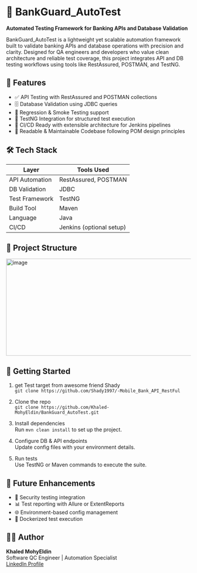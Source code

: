 # 💼 BankGuard_AutoTest

**Automated Testing Framework for Banking APIs and Database Validation**

BankGuard_AutoTest is a lightweight yet scalable automation framework built to validate banking APIs and database operations with precision and clarity. Designed for QA engineers and developers who value clean architecture and reliable test coverage, this project integrates API and DB testing workflows using tools like RestAssured, POSTMAN, and TestNG.

## 🚀 Features

- ✅ API Testing with RestAssured and POSTMAN collections  
- 🗄️ Database Validation using JDBC queries  
- 🔁 Regression & Smoke Testing support  
- 🧪 TestNG Integration for structured test execution  
- 🔄 CI/CD Ready with extensible architecture for Jenkins pipelines  
- 📄 Readable & Maintainable Codebase following POM design principles

## 🛠️ Tech Stack

| Layer            | Tools Used              |
|------------------|--------------------------|
| API Automation   | RestAssured, POSTMAN     |
| DB Validation    | JDBC                     |
| Test Framework   | TestNG                   |
| Build Tool       | Maven                    |
| Language         | Java                     |
| CI/CD            | Jenkins (optional setup) |

## 📁 Project Structure

<img width="646" height="265" alt="image" src="https://github.com/user-attachments/assets/741c9f2f-a3ac-4a9a-8e94-c87fe4097c0c" />


## 🧭 Getting Started
1. get Test target from awesome friend Shady  
   `git clone https://github.com/Shady1997/-Mobile_Bank_API_RestFul`

2. Clone the repo  
   `git clone https://github.com/Khaled-MohyEldin/BankGuard_AutoTest.git`

3. Install dependencies  
   Run `mvn clean install` to set up the project.

4. Configure DB & API endpoints  
   Update config files with your environment details.

5. Run tests  
   Use TestNG or Maven commands to execute the suite.

## 📌 Future Enhancements

- 🔐 Security testing integration  
- 📊 Test reporting with Allure or ExtentReports  
- 🌐 Environment-based config management  
- 🧩 Dockerized test execution

## 👨‍💻 Author

**Khaled MohyEldin**  
Software QC Engineer | Automation Specialist  
[LinkedIn Profile](https://www.linkedin.com/in/khaled-mohyeldin-07271285/)
